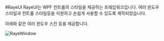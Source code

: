 #RayeUI
RayeUI는 WPF 컨트롤의 스타일을 제공하는 프레임워크입니다.
여러 윈도우 스타일과 컨트롤 스타일등을 지원하고 손쉽게 사용할 수 있도록 제작되었습니다.

아래와 같은 여러 윈도우 스킨 등을 제공합니다.

![RayeWindow](http://i.imgur.com/9PntuNz.png)

